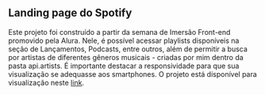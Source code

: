 ## Landing page do Spotify

Este projeto foi construído a partir da semana de Imersão Front-end promovido pela Alura. Nele, é possível acessar playlists disponíveis na seção de Lançamentos, Podcasts, entre outros, além de permitir a busca por artistas de diferentes gêneros musicais - criadas por mim dentro da pasta api.artists.
É importante destacar a responsividade para que sua visualização se adequasse aos smartphones.
O projeto está disponível para visualização neste [link](https://lnkd.in/d3xCQEsE).
